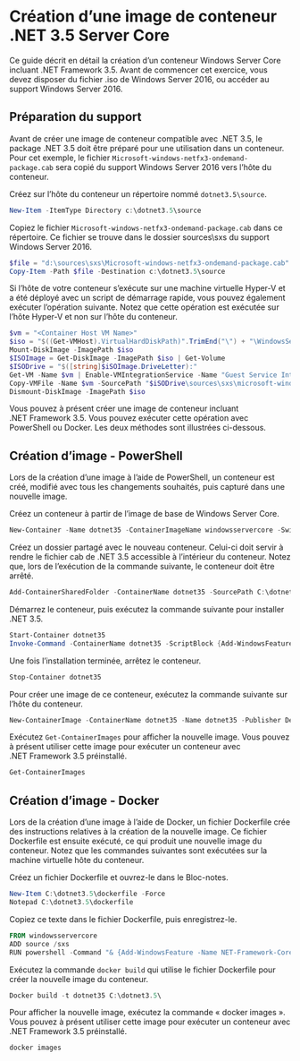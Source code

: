 



# Création d’une image de conteneur .NET 3.5 Server Core

Ce guide décrit en détail la création d’un conteneur Windows Server Core incluant .NET Framework 3.5. Avant de commencer cet exercice, vous devez disposer du fichier .iso de Windows Server 2016, ou accéder au support Windows Server 2016.

## Préparation du support

Avant de créer une image de conteneur compatible avec .NET 3.5, le package .NET 3.5 doit être préparé pour une utilisation dans un conteneur. Pour cet exemple, le fichier `Microsoft-windows-netfx3-ondemand-package.cab` sera copié du support Windows Server 2016 vers l’hôte du conteneur.

Créez sur l’hôte du conteneur un répertoire nommé `dotnet3.5\source`.

```powershell
New-Item -ItemType Directory c:\dotnet3.5\source
```

Copiez le fichier `Microsoft-windows-netfx3-ondemand-package.cab` dans ce répertoire. Ce fichier se trouve dans le dossier sources\sxs du support Windows Server 2016.

```powershell
$file = "d:\sources\sxs\Microsoft-windows-netfx3-ondemand-package.cab"
Copy-Item -Path $file -Destination c:\dotnet3.5\source
```

Si l’hôte de votre conteneur s’exécute sur une machine virtuelle Hyper-V et a été déployé avec un script de démarrage rapide, vous pouvez également exécuter l’opération suivante. Notez que cette opération est exécutée sur l’hôte Hyper-V et non sur l’hôte du conteneur.

```powershell
$vm = "<Container Host VM Name>"
$iso = "$((Get-VMHost).VirtualHardDiskPath)".TrimEnd("\") + "\WindowsServerTP4.iso"
Mount-DiskImage -ImagePath $iso
$ISOImage = Get-DiskImage -ImagePath $iso | Get-Volume
$ISODrive = "$([string]$iSOImage.DriveLetter):"
Get-VM -Name $vm | Enable-VMIntegrationService -Name "Guest Service Interface"
Copy-VMFile -Name $vm -SourcePath "$iSODrive\sources\sxs\microsoft-windows-netfx3-ondemand-package.cab" -DestinationPath "c:\dotnet3.5\source\microsoft-windows-netfx3-ondemand-package.cab" -FileSource Host -CreateFullPath
Dismount-DiskImage -ImagePath $iso
```

Vous pouvez à présent créer une image de conteneur incluant .NET Framework 3.5. Vous pouvez exécuter cette opération avec PowerShell ou Docker. Les deux méthodes sont illustrées ci-dessous.

## Création d’image - PowerShell

Lors de la création d’une image à l’aide de PowerShell, un conteneur est créé, modifié avec tous les changements souhaités, puis capturé dans une nouvelle image.

Créez un conteneur à partir de l’image de base de Windows Server Core.

```powershell
New-Container -Name dotnet35 -ContainerImageName windowsservercore -SwitchName “Virtual Switch”
```

Créez un dossier partagé avec le nouveau conteneur. Celui-ci doit servir à rendre le fichier cab de .NET 3.5 accessible à l’intérieur du conteneur. Notez que, lors de l’exécution de la commande suivante, le conteneur doit être arrêté.

```powershell
Add-ContainerSharedFolder -ContainerName dotnet35 -SourcePath C:\dotnet3.5\source -DestinationPath c:\sxs
```

Démarrez le conteneur, puis exécutez la commande suivante pour installer .NET 3.5.

```powershell
Start-Container dotnet35
Invoke-Command -ContainerName dotnet35 -ScriptBlock {Add-WindowsFeature -Name NET-Framework-Core -Source c:\sxs} -RunAsAdministrator
```

Une fois l’installation terminée, arrêtez le conteneur.

```powershell
Stop-Container dotnet35
```

Pour créer une image de ce conteneur, exécutez la commande suivante sur l’hôte du conteneur.

```powershell
New-ContainerImage -ContainerName dotnet35 -Name dotnet35 -Publisher Demo -Version 1.0
```

Exécutez `Get-ContainerImages` pour afficher la nouvelle image. Vous pouvez à présent utiliser cette image pour exécuter un conteneur avec .NET Framework 3.5 préinstallé.

```powershell
Get-ContainerImages
```

## Création d’image - Docker

Lors de la création d’une image à l’aide de Docker, un fichier Dockerfile crée des instructions relatives à la création de la nouvelle image. Ce fichier Dockerfile est ensuite exécuté, ce qui produit une nouvelle image du conteneur. Notez que les commandes suivantes sont exécutées sur la machine virtuelle hôte du conteneur.

Créez un fichier Dockerfile et ouvrez-le dans le Bloc-notes.

```powershell
New-Item C:\dotnet3.5\dockerfile -Force
Notepad C:\dotnet3.5\dockerfile
```

Copiez ce texte dans le fichier Dockerfile, puis enregistrez-le.

```powershell
FROM windowsservercore
ADD source /sxs
RUN powershell -Command "& {Add-WindowsFeature -Name NET-Framework-Core -Source c:\sxs}"
```

Exécutez la commande `docker build` qui utilise le fichier Dockerfile pour créer la nouvelle image du conteneur.

```powershell
Docker build -t dotnet35 C:\dotnet3.5\
```

Pour afficher la nouvelle image, exécutez la commande « docker images ». Vous pouvez à présent utiliser cette image pour exécuter un conteneur avec .NET Framework 3.5 préinstallé.

```powershell
docker images
```




<!--HONumber=Feb16_HO4-->
